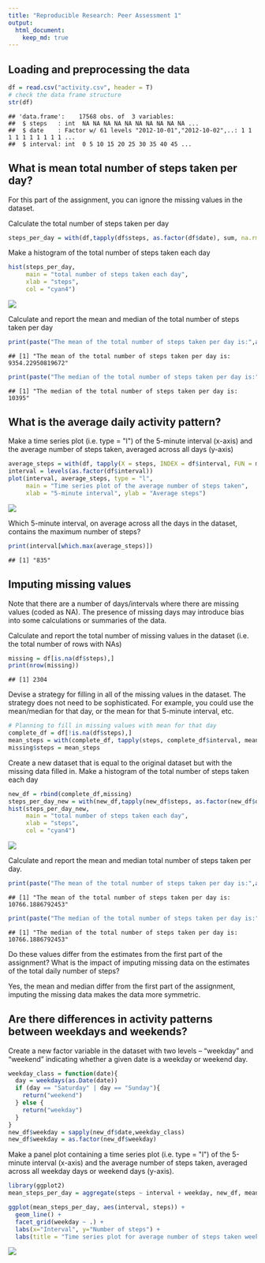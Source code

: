 ```yaml
---
title: "Reproducible Research: Peer Assessment 1"
output: 
  html_document:
    keep_md: true
---
```



## Loading and preprocessing the data

```r
df = read.csv("activity.csv", header = T)
# check the data frame structure
str(df)
```

```
## 'data.frame':	17568 obs. of  3 variables:
##  $ steps   : int  NA NA NA NA NA NA NA NA NA NA ...
##  $ date    : Factor w/ 61 levels "2012-10-01","2012-10-02",..: 1 1 1 1 1 1 1 1 1 1 ...
##  $ interval: int  0 5 10 15 20 25 30 35 40 45 ...
```
## What is mean total number of steps taken per day?
For this part of the assignment, you can ignore the missing values in the dataset.

Calculate the total number of steps taken per day  

```r
steps_per_day = with(df,tapply(df$steps, as.factor(df$date), sum, na.rm=T))
```
Make a histogram of the total number of steps taken each day  

```r
hist(steps_per_day, 
     main = "total number of steps taken each day", 
     xlab = "steps",
     col = "cyan4")
```

![](PA1_template_files/figure-html/unnamed-chunk-3-1.png)<!-- -->

Calculate and report the mean and median of the total number of steps taken per day

```r
print(paste("The mean of the total number of steps taken per day is:",as.character(mean(steps_per_day))))
```

```
## [1] "The mean of the total number of steps taken per day is: 9354.22950819672"
```

```r
print(paste("The median of the total number of steps taken per day is:",as.character(median(steps_per_day))))
```

```
## [1] "The median of the total number of steps taken per day is: 10395"
```
## What is the average daily activity pattern?
Make a time series plot (i.e. type = "l") of the 5-minute interval (x-axis) and the average number of steps taken, averaged across all days (y-axis)

```r
average_steps = with(df, tapply(X = steps, INDEX = df$interval, FUN = mean,na.rm=T))
interval = levels(as.factor(df$interval))
plot(interval, average_steps, type = "l", 
     main = "Time series plot of the average number of steps taken", 
     xlab = "5-minute interval", ylab = "Average steps")
```

![](PA1_template_files/figure-html/unnamed-chunk-5-1.png)<!-- -->

Which 5-minute interval, on average across all the days in the dataset, contains the maximum number of steps?

```r
print(interval[which.max(average_steps)])
```

```
## [1] "835"
```
## Imputing missing values
Note that there are a number of days/intervals where there are missing values (coded as NA). The presence of missing days may introduce bias into some calculations or summaries of the data.

Calculate and report the total number of missing values in the dataset (i.e. the total number of rows with NAs)  

```r
missing = df[is.na(df$steps),]
print(nrow(missing))
```

```
## [1] 2304
```

Devise a strategy for filling in all of the missing values in the dataset. The strategy does not need to be sophisticated. For example, you could use the mean/median for that day, or the mean for that 5-minute interval, etc.  


```r
# Planning to fill in missing values with mean for that day 
complete_df = df[!is.na(df$steps),]
mean_steps = with(complete_df, tapply(steps, complete_df$interval, mean))
missing$steps = mean_steps
```
Create a new dataset that is equal to the original dataset but with the missing data filled in.
Make a histogram of the total number of steps taken each day

```r
new_df = rbind(complete_df,missing)
steps_per_day_new = with(new_df,tapply(new_df$steps, as.factor(new_df$date), sum))
hist(steps_per_day_new, 
     main = "total number of steps taken each day", 
     xlab = "steps",
     col = "cyan4")
```

![](PA1_template_files/figure-html/unnamed-chunk-9-1.png)<!-- -->

Calculate and report the mean and median total number of steps taken per day. 

```r
print(paste("The mean of the total number of steps taken per day is:",as.character(mean(steps_per_day_new))))
```

```
## [1] "The mean of the total number of steps taken per day is: 10766.1886792453"
```

```r
print(paste("The median of the total number of steps taken per day is:",as.character(median(steps_per_day_new))))
```

```
## [1] "The median of the total number of steps taken per day is: 10766.1886792453"
```
Do these values differ from the estimates from the first part of the assignment? What is the impact of imputing missing data on the estimates of the total daily number of steps?  

Yes, the mean and median differ from the first part of the assignment, imputing the missing data makes the data more symmetric. 

## Are there differences in activity patterns between weekdays and weekends?
Create a new factor variable in the dataset with two levels – “weekday” and “weekend” indicating whether a given date is a weekday or weekend day.

```r
weekday_class = function(date){
  day = weekdays(as.Date(date))
  if (day == "Saturday" | day == "Sunday"){
    return("weekend")
  } else {
    return("weekday")
  }
}
new_df$weekday = sapply(new_df$date,weekday_class)
new_df$weekday = as.factor(new_df$weekday)
```

Make a panel plot containing a time series plot (i.e. type = "l") of the 5-minute interval (x-axis) and the average number of steps taken, averaged across all weekday days or weekend days (y-axis). 

```r
library(ggplot2)
mean_steps_per_day = aggregate(steps ~ interval + weekday, new_df, mean)

ggplot(mean_steps_per_day, aes(interval, steps)) +
  geom_line() +
  facet_grid(weekday ~ .) +
  labs(x="Interval", y="Number of steps") +
  labs(title = "Time series plot for average number of steps taken weekday vs weekend")
```

![](PA1_template_files/figure-html/unnamed-chunk-12-1.png)<!-- -->

